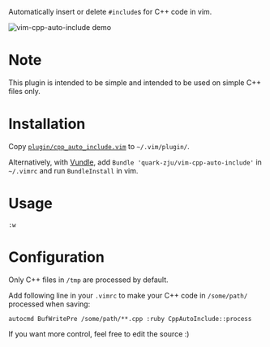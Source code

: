 Automatically insert or delete `#include`s for C++ code in vim.

![vim-cpp-auto-include demo](https://raw.github.com/quark-zju/vim-cpp-auto-include/master/demo/vim-cpp-auto-include-demo.gif)

Note
====
This plugin is intended to be simple 
and intended to be used on simple C++ files only. 

Installation
============
Copy [`plugin/cpp_auto_include.vim`](/quark-zju/vim-cpp-auto-include/raw/master/plugin/cpp_auto_include.vim) to `~/.vim/plugin/`.

Alternatively, with [Vundle](/gmarik/vundle), 
add `Bundle 'quark-zju/vim-cpp-auto-include'` in `~/.vimrc` 
and run `BundleInstall` in vim.

Usage
=====
`:w`

Configuration
=============
Only C++ files in `/tmp` are processed by default.

Add following line in your `.vimrc` to make your C++ code 
in `/some/path/` processed when saving:

```viml
autocmd BufWritePre /some/path/**.cpp :ruby CppAutoInclude::process
```
If you want more control, feel free to edit the source :)


